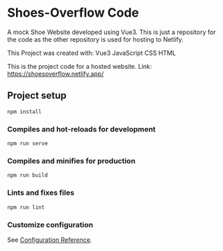 # Shoes-Overflow Code

A mock Shoe Website developed using Vue3. This is just a repository for the code as the other repository is used for hosting to Netlify. 

This Project was created with: 
Vue3 
JavaScript
CSS
HTML

This is the project code for a hosted website.
Link: https://shoesoverflow.netlify.app/

## Project setup
```
npm install
```

### Compiles and hot-reloads for development
```
npm run serve
```

### Compiles and minifies for production
```
npm run build
```

### Lints and fixes files
```
npm run lint
```

### Customize configuration
See [Configuration Reference](https://cli.vuejs.org/config/).
